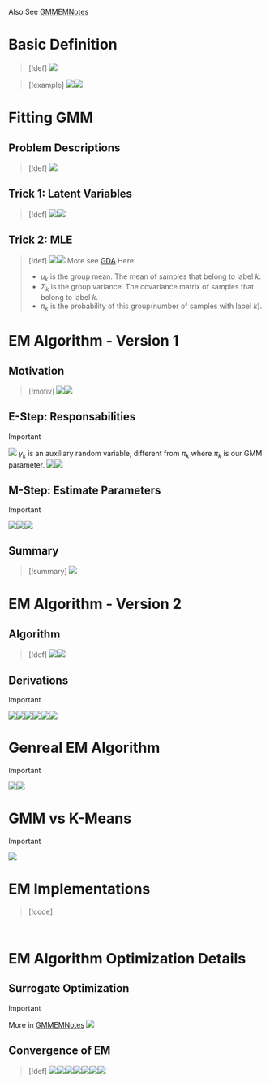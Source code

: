 Also See [GMMEMNotes](GMMEMNotes.pdf)
# Basic Definition
> [!def]
> ![](Mixture_of_Gaussian_EM.assets/image-20240418143717405.png)

> [!example]
> ![](Mixture_of_Gaussian_EM.assets/image-20240418143738509.png)![](Mixture_of_Gaussian_EM.assets/image-20240418143748323.png)




# Fitting GMM
## Problem Descriptions
> [!def]
> ![](Mixture_of_Gaussian_EM.assets/image-20240418143924762.png)



## Trick 1: Latent Variables
> [!def]
> ![](Mixture_of_Gaussian_EM.assets/image-20240418143950976.png)![](Mixture_of_Gaussian_EM.assets/image-20240418144043588.png)

## Trick 2: MLE
> [!def]
> ![](Mixture_of_Gaussian_EM.assets/image-20240418144224984.png)![](Mixture_of_Gaussian_EM.assets/image-20240418144235919.png)
> More see [GDA](../Classification_Decision/2_Gaussian_Discriminative_Analysis.md#GDA)
> Here:
> - $\mu_k$ is the group mean. The mean of samples that belong to label $k$.
> - $\Sigma_k$ is the group variance. The covariance matrix of samples that belong to label $k$.
> - $\pi_k$ is the probability of this group(number of samples with label $k$).




# EM Algorithm - Version 1
## Motivation
> [!motiv]
> ![](Mixture_of_Gaussian_EM.assets/image-20240418144823030.png)![](Mixture_of_Gaussian_EM.assets/image-20240418144930668.png)






## E-Step: Responsabilities
> [!important]
> ![](Mixture_of_Gaussian_EM.assets/image-20240418145002322.png)
> $\gamma_k$ is an auxiliary random variable, different from $\pi_k$ where $\pi_k$ is our GMM parameter.
> ![](Mixture_of_Gaussian_EM.assets/image-20240825225417881.png)![](Mixture_of_Gaussian_EM.assets/image-20240825225433885.png)








## M-Step: Estimate Parameters
> [!important]
> ![](Mixture_of_Gaussian_EM.assets/image-20240418145026978.png)![](Mixture_of_Gaussian_EM.assets/image-20240418145058031.png)![](Mixture_of_Gaussian_EM.assets/image-20240418150548482.png)


## Summary
> [!summary]
> ![](Mixture_of_Gaussian_EM.assets/image-20240418150706368.png)




# EM Algorithm - Version 2
## Algorithm
> [!def]
> ![](Mixture_of_Gaussian_EM.assets/image-20240418150642626.png)![](Mixture_of_Gaussian_EM.assets/image-20240418150649179.png)





## Derivations
> [!important]
> ![](Mixture_of_Gaussian_EM.assets/image-20240418150739673.png)![](Mixture_of_Gaussian_EM.assets/image-20240418150744841.png)![](Mixture_of_Gaussian_EM.assets/image-20240418150749694.png)![](Mixture_of_Gaussian_EM.assets/image-20240418150755537.png)![](Mixture_of_Gaussian_EM.assets/image-20240418150800550.png)![](Mixture_of_Gaussian_EM.assets/image-20240418150810254.png)



# Genreal EM Algorithm
> [!important]
> ![](Mixture_of_Gaussian_EM.assets/image-20240418151728887.png)![](Mixture_of_Gaussian_EM.assets/image-20240418151707770.png)




# GMM vs K-Means
> [!important]
> ![](Mixture_of_Gaussian_EM.assets/image-20240418150934884.png)




# EM Implementations
> [!code]
```python



```





# EM Algorithm Optimization Details
## Surrogate Optimization
> [!important]
> More in [GMMEMNotes](GMMEMNotes.pdf)
> ![](Mixture_of_Gaussian_EM.assets/image-20240418152923363.png)



## Convergence of EM
> [!def]
> ![](Mixture_of_Gaussian_EM.assets/image-20240418160650407.png)![](Mixture_of_Gaussian_EM.assets/image-20240418160724634.png)![](Mixture_of_Gaussian_EM.assets/image-20240418160730764.png)![](Mixture_of_Gaussian_EM.assets/image-20240418160920891.png)![](Mixture_of_Gaussian_EM.assets/image-20240418160929071.png)![](Mixture_of_Gaussian_EM.assets/image-20240418161044721.png)![](Mixture_of_Gaussian_EM.assets/image-20240418161127131.png)















